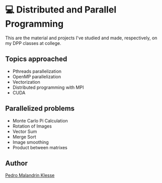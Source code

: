 # 💻 Distributed and Parallel Programming

This are the material and projects I've studied and made, respectively, on my 
DPP classes at college.


## Topics approached

* Pthreads parallelization
* OpenMP parallelization
* Vectorization
* Distributed programming with MPI
* CUDA

## Parallelized problems

* Monte Carlo Pi Calculation
* Rotation of Images
* Vector Sum
* Merge Sort
* Image smoothing
* Product between matrixes

## Author

[Pedro Malandrin Klesse](https://www.github.com/Klesse)
